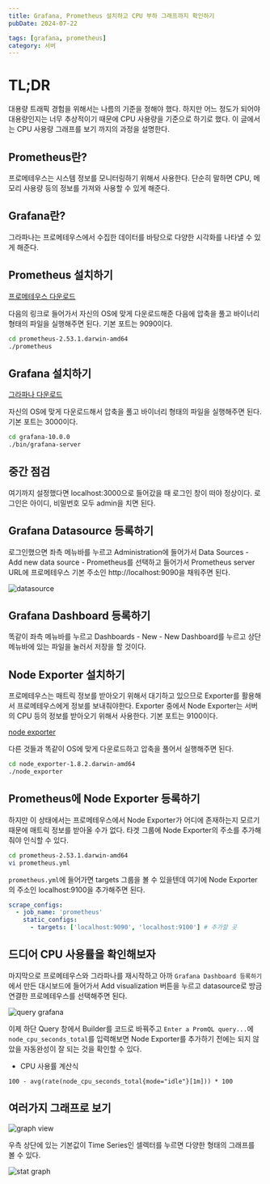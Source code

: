 ```yaml
---
title: Grafana, Prometheus 설치하고 CPU 부하 그래프까지 확인하기
pubDate: 2024-07-22

tags: [grafana, prometheus]
category: 서버
---
```


# TL;DR

대용량 트래픽 경험을 위해서는 나름의 기준을 정해야 했다. 하지만 어느 정도가 되어야 대용량인지는 너무 추상적이기 때문에 CPU 사용량을 기준으로 하기로 했다. 이 글에서는 CPU 사용량 그래프를 보기 까지의 과정을 설명한다.

## Prometheus란?

프로메테우스는 시스템 정보를 모니터링하기 위해서 사용한다. 단순히 말하면 CPU, 메모리 사용량 등의 정보를 가져와 사용할 수 있게 해준다.

## Grafana란?

그라파나는 프로메테우스에서 수집한 데이터를 바탕으로 다양한 시각화를 나타낼 수 있게 해준다.

## Prometheus 설치하기

[프로메테우스 다운로드](https://prometheus.io/download/)

다음의 링크로 들어가서 자신의 OS에 맞게 다운로드해준 다음에 압축을 풀고 바이너리 형태의 파일을 실행해주면 된다. 기본 포트는 9090이다.

```sh
cd prometheus-2.53.1.darwin-amd64
./prometheus
```

## Grafana 설치하기

[그라파나 다운로드](https://grafana.com/grafana/download/10.0.0?pg=oss-graf&plcmt=hero-btn-1&platform=mac)

자신의 OS에 맞게 다운로드해서 압축을 풀고 바이너리 형태의 파일을 실행해주면 된다. 기본 포트는 3000이다.

```sh
cd grafana-10.0.0
./bin/grafana-server
```

## 중간 점검

여기까지 설정했다면 localhost:3000으로 들어갔을 때 로그인 창이 떠야 정상이다. 로그인은 아이디, 비밀번호 모두 admin을 치면 된다.

## Grafana Datasource 등록하기

로그인했으면 좌측 메뉴바를 누르고 Administration에 들어가서 Data Sources - Add new data source - Prometheus를 선택하고 들어가서 Prometheus server URL에 프로메테우스 기본 주소인 http://localhost:9090을 채워주면 된다.

![datasource](./images/grafana-add-datasource.png)

## Grafana Dashboard 등록하기

똑같이 좌측 메뉴바를 누르고 Dashboards - New - New Dashboard를 누르고 상단 메뉴바에 있는 파일을 눌러서 저장을 할 것이다.

## Node Exporter 설치하기

프로메테우스는 매트릭 정보를 받아오기 위해서 대기하고 있으므로 Exporter를 활용해서 프로메테우스에게 정보를 보내줘야한다. Exporter 중에서 Node Exporter는 서버의 CPU 등의 정보를 받아오기 위해서 사용한다. 기본 포트는 9100이다.

[node exporter](https://prometheus.io/download/#node_exporter)

다른 것들과 똑같이 OS에 맞게 다운로드하고 압축을 풀어서 실행해주면 된다.

```sh
cd node_exporter-1.8.2.darwin-amd64
./node_exporter
```

## Prometheus에 Node Exporter 등록하기

하지만 이 상태에서는 프로메테우스에서 Node Exporter가 어디에 존재하는지 모르기 때문에 매트릭 정보를 받아올 수가 없다. 타겟 그룹에 Node Exporter의 주소를 추가해줘야 인식할 수 있다.

```sh
cd prometheus-2.53.1.darwin-amd64
vi prometheus.yml
```

`prometheus.yml`에 들어가면 targets 그룹을 볼 수 있을텐데 여기에 Node Exporter의 주소인 localhost:9100을 추가해주면 된다.

```yml
scrape_configs:
  - job_name: 'prometheus'
    static_configs:
      - targets: ['localhost:9090', 'localhost:9100'] # 추가할 곳
```

## 드디어 CPU 사용률을 확인해보자

마지막으로 프로메테우스와 그라파나를 재시작하고 아까 `Grafana Dashboard 등록하기`에서 만든 대시보드에 들어가서 Add visualization 버튼을 누르고 datasource로 방금 연결한 프로메테우스를 선택해주면 된다.

![query grafana](./images/grafana-query.png)

이제 하단 Query 창에서 Builder를 코드로 바꿔주고 `Enter a PromQL query...`에 `node_cpu_seconds_total`를 입력해보면 Node Exporter를 추가하기 전에는 되지 않았을 자동완성이 잘 되는 것을 확인할 수 있다.

- CPU 사용률 계산식

```
100 - avg(rate(node_cpu_seconds_total{mode="idle"}[1m])) * 100
```

## 여러가지 그래프로 보기

![graph view](./images/grafana-graph-view.png)

우측 상단에 있는 기본값이 Time Series인 셀렉터를 누르면 다양한 형태의 그래프를 볼 수 있다.

![stat graph](./images/grafana-stat.png)
